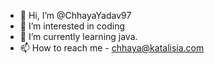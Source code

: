 - 👋 Hi, I’m @ChhayaYadav97
- 👀 I’m interested in coding
- 🌱 I’m currently learning java.
- 📫 How to reach me - chhaya@katalisia.com

<!---
ChhayaYadav97/ChhayaYadav97 is a ✨ special ✨ repository because its `README.md` (this file) appears on your GitHub profile.
You can click the Preview link to take a look at your changes.
--->
